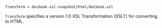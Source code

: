 ```bash
Transform = docbook-xsl-snapshot/html/docbook.xsl
```

`Transform` specifies a version 1.0 XSL Transformation (XSLT) for converting to 
HTML.